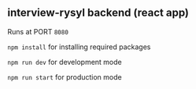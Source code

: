 ## interview-rysyl backend (react app)


Runs at PORT `8080`

`npm install` for installing required packages

`npm run dev` for development mode

`npm run start` for production mode
